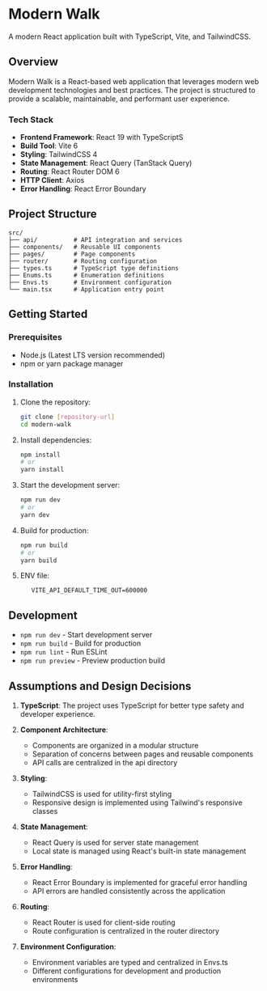 # Modern Walk

A modern React application built with TypeScript, Vite, and TailwindCSS.

## Overview

Modern Walk is a React-based web application that leverages modern web development technologies and best practices. The project is structured to provide a scalable, maintainable, and performant user experience.

### Tech Stack

- **Frontend Framework**: React 19 with TypeScriptS
- **Build Tool**: Vite 6
- **Styling**: TailwindCSS 4
- **State Management**: React Query (TanStack Query)
- **Routing**: React Router DOM 6
- **HTTP Client**: Axios
- **Error Handling**: React Error Boundary

## Project Structure

```
src/
├── api/          # API integration and services
├── components/   # Reusable UI components
├── pages/        # Page components
├── router/       # Routing configuration
├── types.ts      # TypeScript type definitions
├── Enums.ts      # Enumeration definitions
├── Envs.ts       # Environment configuration
└── main.tsx      # Application entry point
```

## Getting Started

### Prerequisites

- Node.js (Latest LTS version recommended)
- npm or yarn package manager

### Installation

1. Clone the repository:

   ```bash
   git clone [repository-url]
   cd modern-walk
   ```

2. Install dependencies:

   ```bash
   npm install
   # or
   yarn install
   ```

3. Start the development server:

   ```bash
   npm run dev
   # or
   yarn dev
   ```

4. Build for production:

   ```bash
   npm run build
   # or
   yarn build
   ```

5. ENV file:
   ```VITE_API_URL="https://fakestoreapi.com"
      VITE_API_DEFAULT_TIME_OUT=600000
   ```

## Development

- `npm run dev` - Start development server
- `npm run build` - Build for production
- `npm run lint` - Run ESLint
- `npm run preview` - Preview production build

## Assumptions and Design Decisions

1. **TypeScript**: The project uses TypeScript for better type safety and developer experience.

2. **Component Architecture**:

   - Components are organized in a modular structure
   - Separation of concerns between pages and reusable components
   - API calls are centralized in the api directory

3. **Styling**:

   - TailwindCSS is used for utility-first styling
   - Responsive design is implemented using Tailwind's responsive classes

4. **State Management**:

   - React Query is used for server state management
   - Local state is managed using React's built-in state management

5. **Error Handling**:

   - React Error Boundary is implemented for graceful error handling
   - API errors are handled consistently across the application

6. **Routing**:

   - React Router is used for client-side routing
   - Route configuration is centralized in the router directory

7. **Environment Configuration**:
   - Environment variables are typed and centralized in Envs.ts
   - Different configurations for development and production environments

